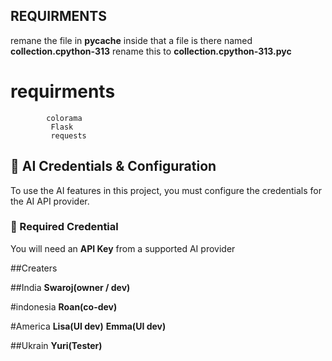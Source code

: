 ## REQUIRMENTS

remane the file in  __pycache__  inside that a file is there named **collection.cpython-313** rename this to **collection.cpython-313.pyc**
#    requirments
            colorama 
             Flask 
             requests 

## 🔐 AI Credentials & Configuration

To use the AI features in this project, you must configure the credentials for the AI API provider.

### 📌 Required Credential

You will need an **API Key** from a supported AI provider

##Creaters

##India 
**Swaroj(owner /  dev)**

#indonesia
**Roan(co-dev)**

#America
**Lisa(UI dev)**
**Emma(UI dev)**

##Ukrain
**Yuri(Tester)**


